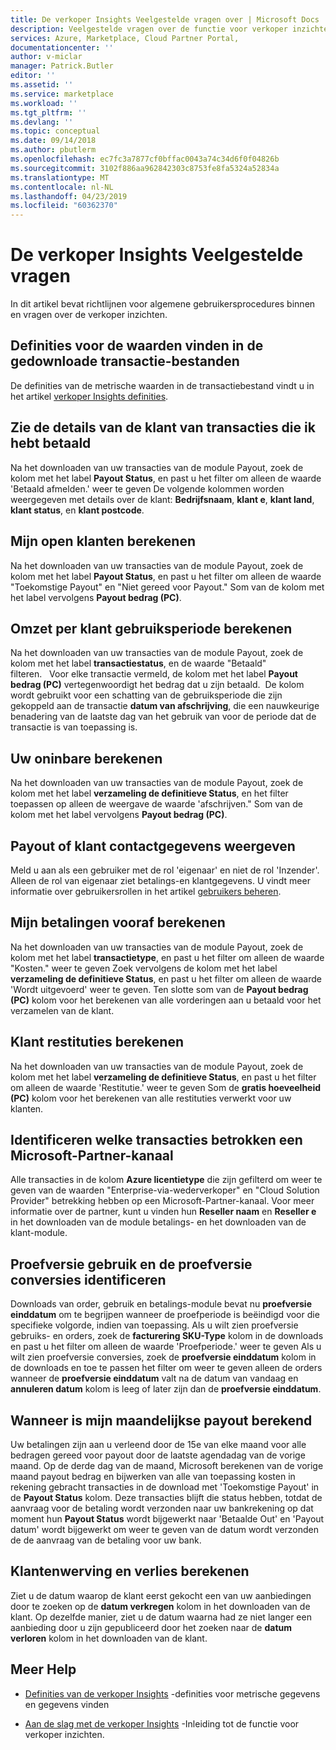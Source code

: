 ```yaml
---
title: De verkoper Insights Veelgestelde vragen over | Microsoft Docs
description: Veelgestelde vragen over de functie voor verkoper inzichten van de Cloud Partner-Portal.
services: Azure, Marketplace, Cloud Partner Portal,
documentationcenter: ''
author: v-miclar
manager: Patrick.Butler
editor: ''
ms.assetid: ''
ms.service: marketplace
ms.workload: ''
ms.tgt_pltfrm: ''
ms.devlang: ''
ms.topic: conceptual
ms.date: 09/14/2018
ms.author: pbutlerm
ms.openlocfilehash: ec7fc3a7877cf0bffac0043a74c34d6f0f04826b
ms.sourcegitcommit: 3102f886aa962842303c8753fe8fa5324a52834a
ms.translationtype: MT
ms.contentlocale: nl-NL
ms.lasthandoff: 04/23/2019
ms.locfileid: "60362370"
---
```

<a name="seller-insights-faq"></a>De verkoper Insights Veelgestelde vragen
===================

In dit artikel bevat richtlijnen voor algemene gebruikersprocedures binnen en vragen over de verkoper inzichten.


<a name="find-definitions-for-the-values-in-the-downloaded-transaction-file"></a>Definities voor de waarden vinden in de gedownloade transactie-bestanden
------------------------------------------------------------------

De definities van de metrische waarden in de transactiebestand vindt u in het artikel [verkoper Insights definities](./si-insights-definitions-v4.md).


<a name="see-customer-details-of-transactions-for-which-ive-been-paid"></a>Zie de details van de klant van transacties die ik hebt betaald
-------------------------------------------------------------

Na het downloaden van uw transacties van de module Payout, zoek de kolom met het label **Payout Status**, en past u het filter om alleen de waarde 'Betaald afmelden.' weer te geven De volgende kolommen worden weergegeven met details over de klant: **Bedrijfsnaam**, **klant e**, **klant land**, **klant status**, en **klant postcode**.


<a name="calculate-my-open-accounts-receivable"></a>Mijn open klanten berekenen
-------------------------------------

Na het downloaden van uw transacties van de module Payout, zoek de kolom met het label **Payout Status**, en past u het filter om alleen de waarde "Toekomstige Payout" en "Niet gereed voor Payout." Som van de kolom met het label vervolgens **Payout bedrag (PC)**.


<a name="calculate-revenue-by-customer-usage-period"></a>Omzet per klant gebruiksperiode berekenen
------------------------------------------

Na het downloaden van uw transacties van de module Payout, zoek de kolom met het label **transactiestatus**, en de waarde "Betaald" filteren.   Voor elke transactie vermeld, de kolom met het label **Payout bedrag (PC)** vertegenwoordigt het bedrag dat u zijn betaald.  De kolom wordt gebruikt voor een schatting van de gebruiksperiode die zijn gekoppeld aan de transactie **datum van afschrijving**, die een nauwkeurige benadering van de laatste dag van het gebruik van voor de periode dat de transactie is van toepassing is.


<a name="calculate-your-bad-debt"></a>Uw oninbare berekenen
---------------------

Na het downloaden van uw transacties van de module Payout, zoek de kolom met het label **verzameling de definitieve Status**, en het filter toepassen op alleen de weergave de waarde 'afschrijven." Som van de kolom met het label vervolgens **Payout bedrag (PC)**.


<a name="view-payout-or-customer-contact-information"></a>Payout of klant contactgegevens weergeven
-------------------------------------------

Meld u aan als een gebruiker met de rol 'eigenaar' en niet de rol 'Inzender'. Alleen de rol van eigenaar ziet betalings-en klantgegevens. U vindt meer informatie over gebruikersrollen in het artikel [gebruikers beheren](./cloud-partner-portal-manage-users.md).


<a name="calculate-my-advance-payouts"></a>Mijn betalingen vooraf berekenen
----------------------------

Na het downloaden van uw transacties van de module Payout, zoek de kolom met het label **transactietype**, en past u het filter om alleen de waarde "Kosten." weer te geven Zoek vervolgens de kolom met het label **verzameling de definitieve Status**, en past u het filter om alleen de waarde 'Wordt uitgevoerd' weer te geven. Ten slotte som van de **Payout bedrag (PC)** kolom voor het berekenen van alle vorderingen aan u betaald voor het verzamelen van de klant.


<a name="calculate-customer-refunds"></a>Klant restituties berekenen
--------------------------

Na het downloaden van uw transacties van de module Payout, zoek de kolom met het label **verzameling de definitieve Status**, en past u het filter om alleen de waarde 'Restitutie.' weer te geven Som de **gratis hoeveelheid (PC)** kolom voor het berekenen van alle restituties verwerkt voor uw klanten.


<a name="identify-which-transactions-involved-a-microsoft-channel-partner"></a>Identificeren welke transacties betrokken een Microsoft-Partner-kanaal
----------------------------------------------------------------

Alle transacties in de kolom **Azure licentietype** die zijn gefilterd om weer te geven van de waarden "Enterprise-via-wederverkoper" en "Cloud Solution Provider" betrekking hebben op een Microsoft-Partner-kanaal. Voor meer informatie over de partner, kunt u vinden hun **Reseller naam** en **Reseller e** in het downloaden van de module betalings- en het downloaden van de klant-module.


<a name="identify-trial-usage-and-trial-conversions"></a>Proefversie gebruik en de proefversie conversies identificeren
------------------------------------------

Downloads van order, gebruik en betalings-module bevat nu **proefversie einddatum** om te begrijpen wanneer de proefperiode is beëindigd voor die specifieke volgorde, indien van toepassing. Als u wilt zien proefversie gebruiks- en orders, zoek de **facturering SKU-Type** kolom in de downloads en past u het filter om alleen de waarde 'Proefperiode.' weer te geven Als u wilt zien proefversie conversies, zoek de **proefversie einddatum** kolom in de downloads en toe te passen het filter om weer te geven alleen de orders wanneer de **proefversie einddatum** valt na de datum van vandaag en **annuleren datum** kolom is leeg of later zijn dan de **proefversie einddatum**.


<a name="when-is-my-monthly-payout-calculated"></a>Wanneer is mijn maandelijkse payout berekend
------------------------------------

Uw betalingen zijn aan u verleend door de 15e van elke maand voor alle bedragen gereed voor payout door de laatste agendadag van de vorige maand. Op de derde dag van de maand, Microsoft berekenen van de vorige maand payout bedrag en bijwerken van alle van toepassing kosten in rekening gebracht transacties in de download met 'Toekomstige Payout' in de **Payout Status** kolom. Deze transacties blijft die status hebben, totdat de aanvraag voor de betaling wordt verzonden naar uw bankrekening op dat moment hun **Payout Status** wordt bijgewerkt naar 'Betaalde Out' en 'Payout datum' wordt bijgewerkt om weer te geven van de datum wordt verzonden de de aanvraag van de betaling voor uw bank.


<a name="calculate-customer-acquisition-and-loss"></a>Klantenwerving en verlies berekenen
---------------------------------------

Ziet u de datum waarop de klant eerst gekocht een van uw aanbiedingen door te zoeken op de **datum verkregen** kolom in het downloaden van de klant. Op dezelfde manier, ziet u de datum waarna had ze niet langer een aanbieding door u zijn gepubliceerd door het zoeken naar de **datum verloren** kolom in het downloaden van de klant.


<a name="finding-more-help"></a>Meer Help
-----------------

- [Definities van de verkoper Insights](./si-insights-definitions-v4.md) -definities voor metrische gegevens en gegevens vinden

- [Aan de slag met de verkoper Insights](./si-getting-started.md) -Inleiding tot de functie voor verkoper inzichten.

